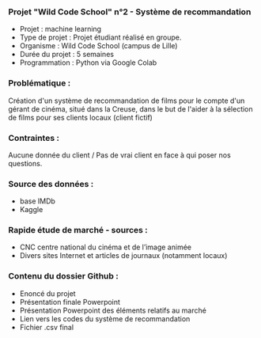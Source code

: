 ### Projet "Wild Code School" n°2 - Système de recommandation

* Projet : machine learning
* Type de projet : Projet étudiant réalisé en groupe.
* Organisme : Wild Code School (campus de Lille)
* Durée du projet : 5 semaines
* Programmation : Python via Google Colab


### Problématique :
Création d'un système de recommandation de films pour le compte d'un gérant de cinéma, situé dans la Creuse, dans le but de l'aider à la sélection de films pour ses clients locaux (client fictif)

### Contraintes : 
Aucune donnée du client / Pas de vrai client en face à qui poser nos questions.

### Source des données : 
* base IMDb
* Kaggle

### Rapide étude de marché - sources :
* CNC  centre national du cinéma et de l’image animée
* Divers sites Internet et articles de journaux (notamment locaux)

### Contenu du dossier Github :
* Enoncé du projet
* Présentation finale Powerpoint
* Présentation Powerpoint des éléments relatifs au marché
* Lien vers les codes du système de recommandation
* Fichier .csv final
